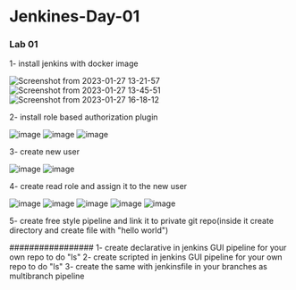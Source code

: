 # Jenkines-Day-01

### Lab 01

1- install jenkins with docker image

![Screenshot from 2023-01-27 13-21-57](https://user-images.githubusercontent.com/40915944/215119517-f137bc2e-8b42-440a-afd9-01ecad0a9bef.png)
![Screenshot from 2023-01-27 13-45-51](https://user-images.githubusercontent.com/40915944/215119552-c0d55495-e1b9-4c78-bf7e-34256431c636.png)
![Screenshot from 2023-01-27 16-18-12](https://user-images.githubusercontent.com/40915944/215119579-ebc3eed5-f236-4bbe-a2d9-847e787e6d31.png)

2- install role based authorization plugin

![image](https://user-images.githubusercontent.com/40915944/215120236-ac00634f-7893-4bab-bcf9-b8eb71ee15c0.png)
![image](https://user-images.githubusercontent.com/40915944/215126804-1f83d503-8632-4282-9a2a-ada34a5e8963.png)
![image](https://user-images.githubusercontent.com/40915944/215127068-23726b54-9531-4b97-afa3-0c975110b545.png)

3- create new user

![image](https://user-images.githubusercontent.com/40915944/215127780-f55cb510-e76e-4007-addd-c10f8101a728.png)
![image](https://user-images.githubusercontent.com/40915944/215127842-f08f64ec-046f-4569-9f6c-b01679292178.png)

4- create read role and assign it to the new user

![image](https://user-images.githubusercontent.com/40915944/215128833-08519750-3536-475d-a352-e55789cd8fa4.png)
![image](https://user-images.githubusercontent.com/40915944/215129292-f1262a4f-bad8-4923-8cc4-88f9364a9241.png)
![image](https://user-images.githubusercontent.com/40915944/215129960-1297707f-054e-4379-ab30-6f9297304ccf.png)
![image](https://user-images.githubusercontent.com/40915944/215130008-2d3b32d2-867e-4d47-86e0-1f063bb608b4.png)
![image](https://user-images.githubusercontent.com/40915944/215130231-9023998d-21b8-4ae7-b309-4981082d4045.png)

5- create free style pipeline and link it to private git repo(inside it create directory and create file with "hello world")

#################
1- create declarative in jenkins GUI pipeline for your own repo to do "ls"
2- create scripted in jenkins GUI pipeline for your own repo to do "ls"
3- create the same with jenkinsfile in your branches as multibranch pipeline
